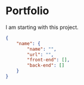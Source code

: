 # Portfolio

I am starting with this project.

```JSON
{
    "name": {
        "name": "",
        "url": "",
        "front-end": [],
        "back-end": []
    }
}
```
